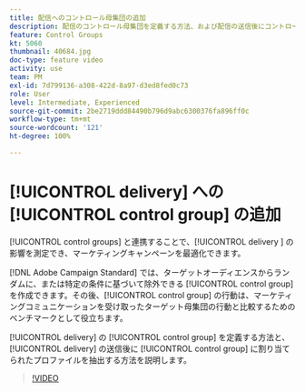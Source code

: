 ```yaml
---
title: 配信へのコントロール母集団の追加
description: 配信のコントロール母集団を定義する方法、および配信の送信後にコントロール母集団に割り当てられたプロファイルを抽出する方法について説明します。
feature: Control Groups
kt: 5060
thumbnail: 40684.jpg
doc-type: feature video
activity: use
team: PM
exl-id: 7d799136-a308-422d-8a97-d3ed8fed0c73
role: User
level: Intermediate, Experienced
source-git-commit: 2be2719ddd84490b796d9abc6300376fa896ff0c
workflow-type: tm+mt
source-wordcount: '121'
ht-degree: 100%

---
```


# [!UICONTROL delivery] への [!UICONTROL control group] の追加

[!UICONTROL control groups] と連携することで、[!UICONTROL delivery ] の影響を測定でき、マーケティングキャンペーンを最適化できます。

[!DNL Adobe Campaign Standard] では、ターゲットオーディエンスからランダムに、または特定の条件に基づいて除外できる [!UICONTROL control group] を作成できます。その後、[!UICONTROL control group] の行動は、マーケティングコミュニケーションを受け取ったターゲット母集団の行動と比較するためのベンチマークとして役立ちます。

[!UICONTROL delivery] の [!UICONTROL control group] を定義する方法と、[!UICONTROL delivery] の送信後に [!UICONTROL control group] に割り当てられたプロファイルを抽出する方法を説明します。

>[!VIDEO](https://video.tv.adobe.com/v/40684?quality=12)
